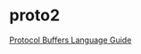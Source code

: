 # proto2

[Protocol Buffers Language Guide](https://developers.google.com/protocol-buffers/docs/proto)
